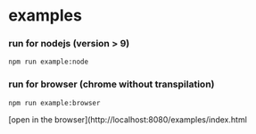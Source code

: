 # examples

### run for nodejs (version > 9)

``npm run example:node``

### run for browser (chrome without transpilation)

``npm run example:browser``

[open in the browser](http://localhost:8080/examples/index.html